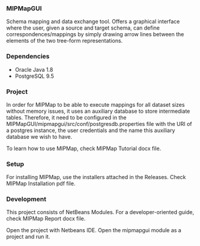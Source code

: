### MIPMapGUI
Schema mapping and data exchange tool. Offers a graphical interface where the user, given a source and target schema, can define correspondences/mappings by simply drawing arrow lines between the elements of the two tree-form representations.

### Dependencies
-   Oracle Java 1.8
-   PostgreSQL 9.5

### Project
In order for MIPMap to be able to execute mappings for all dataset sizes without memory issues, it uses an auxiliary database to store intermediate tables. Therefore, it need to be configured in the MIPMapGUI/mipmapgui/src/conf/postgresdb.properties file with the URI of a postgres instance, the user credentials and the name this auxiliary database we wish to have.

To learn how to use MIPMap, check MIPMap Tutorial docx file.

### Setup
For installing MIPMap, use the installers attached in the Releases. Check MIPMap Installation pdf file.

### Development
This project consists of NetBeans Modules. For a developer-oriented guide, check MIPMap Report docx file.

Open the project with Netbeans IDE. Open the mipmapgui module as a project and run it.


